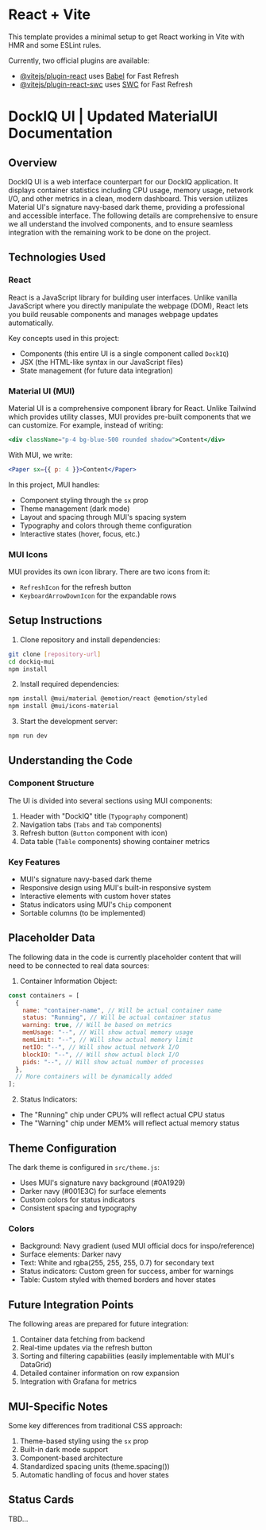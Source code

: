# React + Vite

This template provides a minimal setup to get React working in Vite with HMR and some ESLint rules.

Currently, two official plugins are available:

- [@vitejs/plugin-react](https://github.com/vitejs/vite-plugin-react/blob/main/packages/plugin-react/README.md) uses [Babel](https://babeljs.io/) for Fast Refresh
- [@vitejs/plugin-react-swc](https://github.com/vitejs/vite-plugin-react-swc) uses [SWC](https://swc.rs/) for Fast Refresh

# DockIQ UI | Updated MaterialUI Documentation

## Overview

DockIQ UI is a web interface counterpart for our DockIQ application. It displays container statistics including CPU usage, memory usage, network I/O, and other metrics in a clean, modern dashboard. This version utilizes Material UI's signature navy-based dark theme, providing a professional and accessible interface. The following details are comprehensive to ensure we all understand the involved components, and to ensure seamless integration with the remaining work to be done on the project.

## Technologies Used

### React

React is a JavaScript library for building user interfaces. Unlike vanilla JavaScript where you directly manipulate the webpage (DOM), React lets you build reusable components and manages webpage updates automatically.

Key concepts used in this project:

- Components (this entire UI is a single component called `DockIQ`)
- JSX (the HTML-like syntax in our JavaScript files)
- State management (for future data integration)

### Material UI (MUI)

Material UI is a comprehensive component library for React. Unlike Tailwind which provides utility classes, MUI provides pre-built components that we can customize. For example, instead of writing:

```jsx
<div className="p-4 bg-blue-500 rounded shadow">Content</div>
```

With MUI, we write:

```jsx
<Paper sx={{ p: 4 }}>Content</Paper>
```

In this project, MUI handles:

- Component styling through the `sx` prop
- Theme management (dark mode)
- Layout and spacing through MUI's spacing system
- Typography and colors through theme configuration
- Interactive states (hover, focus, etc.)

### MUI Icons

MUI provides its own icon library. There are two icons from it:

- `RefreshIcon` for the refresh button
- `KeyboardArrowDownIcon` for the expandable rows

## Setup Instructions

1. Clone repository and install dependencies:

```bash
git clone [repository-url]
cd dockiq-mui
npm install
```

2. Install required dependencies:

```bash
npm install @mui/material @emotion/react @emotion/styled
npm install @mui/icons-material
```

3. Start the development server:

```bash
npm run dev
```

## Understanding the Code

### Component Structure

The UI is divided into several sections using MUI components:

1. Header with "DockIQ" title (`Typography` component)
2. Navigation tabs (`Tabs` and `Tab` components)
3. Refresh button (`Button` component with icon)
4. Data table (`Table` components) showing container metrics

### Key Features

- MUI's signature navy-based dark theme
- Responsive design using MUI's built-in responsive system
- Interactive elements with custom hover states
- Status indicators using MUI's `Chip` component
- Sortable columns (to be implemented)

## Placeholder Data

The following data in the code is currently placeholder content that will need to be connected to real data sources:

1. Container Information Object:

```javascript
const containers = [
  {
    name: "container-name", // Will be actual container name
    status: "Running", // Will be actual container status
    warning: true, // Will be based on metrics
    memUsage: "--", // Will show actual memory usage
    memLimit: "--", // Will show actual memory limit
    netIO: "--", // Will show actual network I/O
    blockIO: "--", // Will show actual block I/O
    pids: "--", // Will show actual number of processes
  },
  // More containers will be dynamically added
];
```

2. Status Indicators:

- The "Running" chip under CPU% will reflect actual CPU status
- The "Warning" chip under MEM% will reflect actual memory status

## Theme Configuration

The dark theme is configured in `src/theme.js`:

- Uses MUI's signature navy background (#0A1929)
- Darker navy (#001E3C) for surface elements
- Custom colors for status indicators
- Consistent spacing and typography

### Colors

- Background: Navy gradient (used MUI official docs for inspo/reference)
- Surface elements: Darker navy
- Text: White and rgba(255, 255, 255, 0.7) for secondary text
- Status indicators: Custom green for success, amber for warnings
- Table: Custom styled with themed borders and hover states

## Future Integration Points

The following areas are prepared for future integration:

1. Container data fetching from backend
2. Real-time updates via the refresh button
3. Sorting and filtering capabilities (easily implementable with MUI's DataGrid)
4. Detailed container information on row expansion
5. Integration with Grafana for metrics

## MUI-Specific Notes

Some key differences from traditional CSS approach:

1. Theme-based styling using the `sx` prop
2. Built-in dark mode support
3. Component-based architecture
4. Standardized spacing units (theme.spacing())
5. Automatic handling of focus and hover states

## Status Cards

TBD...
